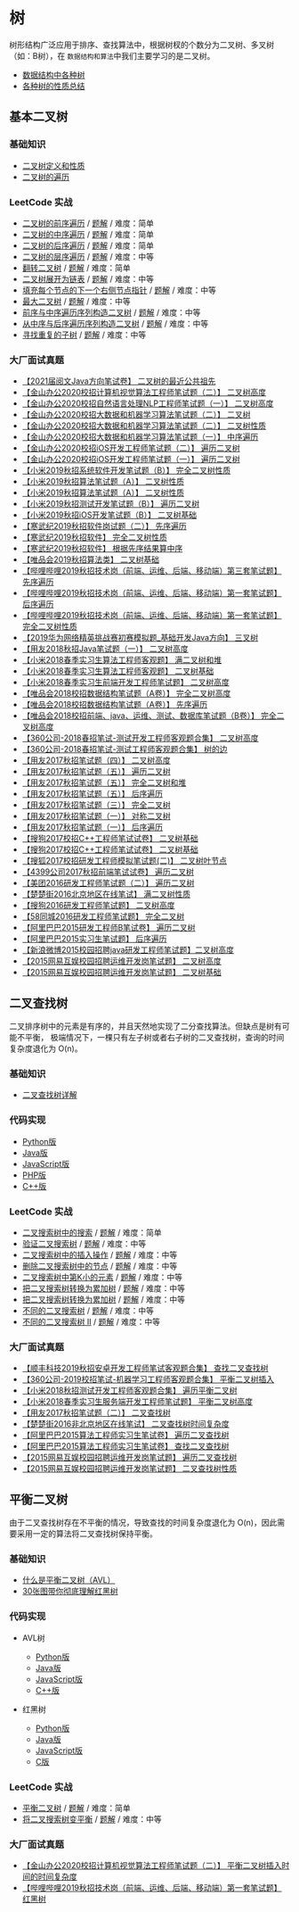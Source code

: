 # 树

树形结构广泛应用于排序、查找算法中，根据树杈的个数分为二叉树、多叉树（如：B树），在
`数据结构和算法`中我们主要学习的是二叉树。

* [数据结构中各种树](https://www.jianshu.com/p/912357993486)
* [各种树的性质总结](https://www.cnblogs.com/sunshineliulu/p/7775063.html)

## 基本二叉树

### 基础知识

* [二叉树定义和性质](https://blog.csdn.net/xcy1193068639/article/details/81034537)
* [二叉树的遍历](https://segmentfault.com/a/1190000014743964)

### LeetCode 实战

* [二叉树的前序遍历](https://leetcode-cn.com/problems/binary-tree-preorder-traversal/) / [题解](https://leetcode-cn.com/problems/binary-tree-preorder-traversal/solution/er-cha-shu-de-qian-xu-bian-li-by-leetcode-solution/) / 难度：简单 
* [二叉树的中序遍历](https://leetcode-cn.com/problems/binary-tree-inorder-traversal/) / [题解](https://leetcode-cn.com/problems/binary-tree-inorder-traversal/solution/er-cha-shu-de-zhong-xu-bian-li-by-leetcode-solutio/) / 难度：简单 
* [二叉树的后序遍历](https://leetcode-cn.com/problems/binary-tree-postorder-traversal/) / [题解](https://leetcode-cn.com/problems/binary-tree-postorder-traversal/solution/er-cha-shu-de-hou-xu-bian-li-by-leetcode-solution/) / 难度：简单 
* [二叉树的层序遍历](https://leetcode-cn.com/problems/binary-tree-level-order-traversal/) / [题解](https://leetcode-cn.com/problems/binary-tree-level-order-traversal/solution/er-cha-shu-de-ceng-xu-bian-li-by-leetcode-solution/) / 难度：中等 
* [翻转二叉树](https://leetcode-cn.com/problems/invert-binary-tree/) / [题解](https://leetcode-cn.com/problems/invert-binary-tree/solution/fan-zhuan-er-cha-shu-by-leetcode-solution/) / 难度：简单 
* [二叉树展开为链表](https://leetcode-cn.com/problems/flatten-binary-tree-to-linked-list/) / [题解](https://leetcode-cn.com/problems/flatten-binary-tree-to-linked-list/solution/er-cha-shu-zhan-kai-wei-lian-biao-by-leetcode-solu/) / 难度：中等 
* [填充每个节点的下一个右侧节点指针](https://leetcode-cn.com/problems/populating-next-right-pointers-in-each-node/) / [题解](https://leetcode-cn.com/problems/populating-next-right-pointers-in-each-node/solution/tian-chong-mei-ge-jie-dian-de-xia-yi-ge-you-ce-2-4/) / 难度：中等 
* [最大二叉树](https://leetcode-cn.com/problems/maximum-binary-tree/) / [题解](https://leetcode-cn.com/problems/maximum-binary-tree/solution/zui-da-er-cha-shu-by-leetcode/) / 难度：中等 
* [前序与中序遍历序列构造二叉树](https://leetcode-cn.com/problems/construct-binary-tree-from-preorder-and-inorder-traversal/) / [题解](https://leetcode-cn.com/problems/construct-binary-tree-from-preorder-and-inorder-traversal/solution/cong-qian-xu-yu-zhong-xu-bian-li-xu-lie-gou-zao-9/) / 难度：中等 
* [从中序与后序遍历序列构造二叉树](https://leetcode-cn.com/problems/construct-binary-tree-from-inorder-and-postorder-traversal/) / [题解](https://leetcode-cn.com/problems/construct-binary-tree-from-inorder-and-postorder-traversal/solution/cong-zhong-xu-yu-hou-xu-bian-li-xu-lie-gou-zao-14/) / 难度：中等 
* [寻找重复的子树](https://leetcode-cn.com/problems/find-duplicate-subtrees/) / [题解](https://leetcode-cn.com/problems/find-duplicate-subtrees/solution/xun-zhao-zhong-fu-de-zi-shu-by-leetcode/) / 难度：中等 

### 大厂面试真题

* [【2021届阅文Java方向笔试卷】 二叉树的最近公共祖先](https://www.nowcoder.com/questionTerminal/fe78bfa7cdc44913830b0d9ddc7f313a)
* [【金山办公2020校招计算机视觉算法工程师笔试题（二）】 二叉树高度](https://www.nowcoder.com/questionTerminal/2e06ac8dc25b4920988290dccc96bd0d)
* [【金山办公2020校招自然语言处理NLP工程师笔试题（一）】 二叉树高度](https://www.nowcoder.com/questionTerminal/4ca2d62fd24748588e6b3769ff1f3f73)
* [【金山办公2020校招大数据和机器学习算法笔试题（二）】 二叉树](https://www.nowcoder.com/questionTerminal/662387b7195b4b57be12a750850acfd4)
* [【金山办公2020校招大数据和机器学习算法笔试题（二）】 二叉树性质](https://www.nowcoder.com/questionTerminal/3476511369934122a012d0030875ce7e)
* [【金山办公2020校招大数据和机器学习算法笔试题（一）】 中序遍历](https://www.nowcoder.com/questionTerminal/15486403b1ce4c8ca6599d773056cfc3)
* [【金山办公2020校招iOS开发工程师笔试题（二）】 遍历二叉树](https://www.nowcoder.com/questionTerminal/a39476ee88054e6fbfbe415970c29e6c)
* [【金山办公2020校招iOS开发工程师笔试题（一）】 遍历二叉树](https://www.nowcoder.com/questionTerminal/ea678f80a24745aeb55cb4fb88ce13fd)
* [【小米2019秋招系统软件开发笔试题（B）】 完全二叉树性质](https://www.nowcoder.com/questionTerminal/f05fba79ba5f49f4892e01c8f2670ce0)
* [【小米2019秋招算法笔试题（A）】 二叉树性质](https://www.nowcoder.com/questionTerminal/bed66147bd13430296c8767ba5a82f3f)
* [【小米2019秋招算法笔试题（A）】 二叉树性质](https://www.nowcoder.com/questionTerminal/7c5e49f61a574d7db8748aed4ad82225)
* [【小米2019秋招测试开发笔试题（B）】 遍历二叉树](https://www.nowcoder.com/questionTerminal/2aa7fdb059f541a5b8fcd701aab4a750)
* [【小米2019秋招iOS开发笔试题（B）】 二叉树基础](https://www.nowcoder.com/questionTerminal/0ff2aee9705a4069bbc68a9512e136fd)
* [【寒武纪2019秋招软件岗试题（二）】 先序遍历](https://www.nowcoder.com/questionTerminal/baf960e6b0c2468abc83493f7e47f783)
* [【寒武纪2019秋招软件】 完全二叉树性质](https://www.nowcoder.com/questionTerminal/b85542e02ade4c35afd260eec74a8f9d)
* [【寒武纪2019秋招软件】 根据先序结果算中序](https://www.nowcoder.com/questionTerminal/00cfe9a738bd4310a9e3bb6d8e601ec3)
* [【唯品会2019秋招算法类】 二叉树基础](https://www.nowcoder.com/questionTerminal/6889fba3e42e40e2b43c7b01f9590cdc)
* [【哔哩哔哩2019秋招技术岗（前端、运维、后端、移动端）第三套笔试题】 先序遍历](https://www.nowcoder.com/questionTerminal/f5e0520342e5423888b644544d9a34e8)
* [【哔哩哔哩2019秋招技术岗（前端、运维、后端、移动端）第一套笔试题】 后序遍历](https://www.nowcoder.com/questionTerminal/45a2bf76a6f241e9b98b577e54a8dc22)
* [【哔哩哔哩2019秋招技术岗（前端、运维、后端、移动端）第一套笔试题】 完全二叉树性质](https://www.nowcoder.com/questionTerminal/963fedcaf64e4cd684e72c9df6cf8b6a)
* [【2019华为网络精英挑战赛初赛模拟题_基础开发Java方向】 三叉树](https://www.nowcoder.com/questionTerminal/764df42b988f4aaa8ba047a3a50c2811)
* [【用友2018秋招Java笔试题（一）】 二叉树高度](https://www.nowcoder.com/questionTerminal/3decdb2e3552427ca6ea0837e0ade7f9)
* [【小米2018春季实习生算法工程师客观题】 满二叉树和堆](https://www.nowcoder.com/questionTerminal/cc1a37111c204767987e6dde866f2148)
* [【小米2018春季实习生算法工程师客观题】 二叉树基础](https://www.nowcoder.com/questionTerminal/03901df800544a7b86e155b031542186)
* [【小米2018春季实习生前端开发工程师笔试题】 二叉树高度](https://www.nowcoder.com/questionTerminal/986237dd806f43b08c1a5c573574de07)
* [【唯品会2018校招数据结构笔试题（A卷）】 完全二叉树高度](https://www.nowcoder.com/questionTerminal/badaf013e91e42d59ce9ac510b7d92f7)
* [【唯品会2018校招数据结构笔试题（A卷）】 先序遍历](https://www.nowcoder.com/questionTerminal/954caf8454ce45c595640dd99dcea163)
* [【唯品会2018校招前端、java、运维、测试、数据库笔试题（B卷）】 完全二叉树高度](https://www.nowcoder.com/questionTerminal/8f9166455d5e4f399b6542f8dd75f604)
* [【360公司-2018春招笔试-测试开发工程师客观题合集】 二叉树高度](https://www.nowcoder.com/questionTerminal/f448d1a2b76746138b3a1617aa8a82c0)
* [【360公司-2018春招笔试-测试工程师客观题合集】 树的边](https://www.nowcoder.com/questionTerminal/c2aa963555d7425cb13f0d6cba6ee0e6)
* [【用友2017秋招笔试题（四）】 二叉树高度](https://www.nowcoder.com/questionTerminal/212151fc008b432ca807ed3b8c620743)
* [【用友2017秋招笔试题（五）】 遍历二叉树](https://www.nowcoder.com/questionTerminal/7b8f1f6add0748e2a74e86a19846e4b8)
* [【用友2017秋招笔试题（五）】 完全二叉树和堆](https://www.nowcoder.com/questionTerminal/730765f2291f4f78b8d93a15b0b52032)
* [【用友2017秋招笔试题（五）】 后序遍历](https://www.nowcoder.com/questionTerminal/af7bb391b8c944fba168af98f6669ba5)
* [【用友2017秋招笔试题（三）】 完全二叉树](https://www.nowcoder.com/questionTerminal/436332134eb84baa9c192ff4a57164cd)
* [【用友2017秋招笔试题（一）】 对称二叉树](https://www.nowcoder.com/questionTerminal/cea46d5d34874ea29bddac6e7e58b78f)
* [【用友2017秋招笔试题（一）】 后序遍历](https://www.nowcoder.com/questionTerminal/9073ef3460b043ef950a7c0bad2f1104)
* [【搜狗2017校招C++工程师笔试试卷】 二叉树基础](https://www.nowcoder.com/questionTerminal/87dc671cc0b04153b4a8782e8ddfa09d)
* [【搜狗2017校招C++工程师笔试试卷】 二叉树基础](https://www.nowcoder.com/questionTerminal/03385d3bcd894e48bd008051e6eebd49)
* [【搜狐2017校招研发工程师模拟笔试题(二)】 二叉树叶节点](https://www.nowcoder.com/questionTerminal/fb8de579e9ca4a788c95fc0aa36814a9)
* [【4399公司2017秋招前端笔试试卷】 遍历二叉树](https://www.nowcoder.com/questionTerminal/69f132f30ada489391d541d80d46ef6b)
* [【美团2016研发工程师笔试题（二）】 遍历二叉树](https://www.nowcoder.com/questionTerminal/b14313ce9330428693883a294fab9e84)
* [【楚楚街2016北京地区在线笔试】 满二叉树性质](https://www.nowcoder.com/questionTerminal/2456f6e729214d6db4f47e27374ae0c7)
* [【搜狗2016研发工程师笔试题】 二叉树高度](https://www.nowcoder.com/questionTerminal/46f02b8175f5417fb091f5c174931045)
* [【58同城2016研发工程师笔试题】 完全二叉树](https://www.nowcoder.com/questionTerminal/cce668acdae449a2b743099b7b1f3473)
* [【阿里巴巴2015研发工程师B笔试卷】 遍历二叉树](https://www.nowcoder.com/questionTerminal/2150ef8d2ab3487d80c6365fe1ce5cb3)
* [【阿里巴巴2015实习生笔试题】 后序遍历](https://www.nowcoder.com/questionTerminal/cbea5f09ad874634b976362bfb9b8b85)
* [【新浪微博2015校园招聘java研发工程师笔试题】二叉树高度](https://www.nowcoder.com/questionTerminal/38fdab89738d47d88981565538010571)
* [【2015网易互娱校园招聘运维开发岗笔试题】 二叉树高度](https://www.nowcoder.com/questionTerminal/c1412d6991e240b4a6ffc790d310e9dd)
* [【2015网易互娱校园招聘运维开发岗笔试题】 二叉树基础](https://www.nowcoder.com/questionTerminal/fd339973a0544378a6f8110c7f18dd76)

## 二叉查找树

二叉排序树中的元素是有序的，并且天然地实现了二分查找算法。但缺点是树有可能不平衡，
极端情况下，一棵只有左子树或者右子树的二叉查找树，查询的时间复杂度退化为 O(n)。

### 基础知识

* [二叉查找树详解](https://www.cnblogs.com/wxgblogs/p/5497444.html)

### 代码实现

* [Python版](https://github.com/wangzheng0822/algo/blob/master/python/06_linkedlist/singly_linked_list.py)
* [Java版](https://github.com/wangzheng0822/algo/blob/master/java/06_linkedlist/SinglyLinkedList.java)
* [JavaScript版](https://github.com/wangzheng0822/algo/blob/master/javascript/06_linkedlist/SinglyLinkedList.js)
* [PHP版](https://github.com/wangzheng0822/algo/blob/master/php/06_linkedlist/SingleLinkedList.php)
* [C++版](https://github.com/wangzheng0822/algo/blob/master/c-cpp/06_linkedlist/single_list.c)

### LeetCode 实战

* [二叉搜索树中的搜索](https://leetcode-cn.com/problems/search-in-a-binary-search-tree/) / [题解](https://leetcode-cn.com/problems/search-in-a-binary-search-tree/solution/er-cha-sou-suo-shu-zhong-de-sou-suo-by-leetcode/) / 难度：简单
* [验证二叉搜索树](https://leetcode-cn.com/problems/validate-binary-search-tree) / [题解](https://leetcode-cn.com/problems/validate-binary-search-tree/solution/yan-zheng-er-cha-sou-suo-shu-by-leetcode-solution/) / 难度：中等
* [二叉搜索树中的插入操作](https://leetcode-cn.com/problems/insert-into-a-binary-search-tree/) / [题解](https://leetcode-cn.com/problems/insert-into-a-binary-search-tree/solution/er-cha-sou-suo-shu-zhong-de-cha-ru-cao-zuo-by-le-3/) / 难度：中等
* [删除二叉搜索树中的节点](https://leetcode-cn.com/problems/delete-node-in-a-bst/) / [题解](https://leetcode-cn.com/problems/delete-node-in-a-bst/solution/shan-chu-er-cha-sou-suo-shu-zhong-de-jie-dian-by-l/) / 难度：中等
* [二叉搜索树中第K小的元素](https://leetcode-cn.com/problems/kth-smallest-element-in-a-bst/) / [题解](https://leetcode-cn.com/problems/kth-smallest-element-in-a-bst/solution/er-cha-sou-suo-shu-zhong-di-kxiao-de-yuan-su-by-le/) / 难度：中等 
* [把二叉搜索树转换为累加树](https://leetcode-cn.com/problems/convert-bst-to-greater-tree/) / [题解](https://leetcode-cn.com/problems/convert-bst-to-greater-tree/solution/ba-er-cha-sou-suo-shu-zhuan-huan-wei-lei-jia-sh-14/) / 难度：中等 
* [把二叉搜索树转换为累加树](https://leetcode-cn.com/problems/binary-search-tree-to-greater-sum-tree/) / [题解](https://leetcode-cn.com/problems/binary-search-tree-to-greater-sum-tree/solution/cong-er-cha-sou-suo-shu-dao-geng-da-he-shu-by-leet/) / 难度：中等 
* [不同的二叉搜索树](https://leetcode-cn.com/problems/unique-binary-search-trees/) / [题解](https://leetcode-cn.com/problems/unique-binary-search-trees/solution/bu-tong-de-er-cha-sou-suo-shu-by-leetcode-solution/) / 难度：中等 
* [不同的二叉搜索树 II](https://leetcode-cn.com/problems/unique-binary-search-trees-ii/) / [题解](https://leetcode-cn.com/problems/unique-binary-search-trees-ii/solution/bu-tong-de-er-cha-sou-suo-shu-ii-by-leetcode-solut/) / 难度：中等 

### 大厂面试真题

* [【顺丰科技2019秋招安卓开发工程师笔试客观题合集】 查找二叉查找树](https://www.nowcoder.com/questionTerminal/b7956c1759824fcdad154c0bee329060)
* [【360公司-2019校招笔试-机器学习工程师客观题合集】 平衡二叉树插入](https://www.nowcoder.com/questionTerminal/463234ad0e5b495b8044e0b31fe59f6c)
* [【小米2018秋招测试开发工程师客观题合集】 遍历平衡二叉树](https://www.nowcoder.com/questionTerminal/dd2bfd2ddc57473881e04de4392530dc)
* [【小米2018春季实习生服务端开发工程师笔试题】 平衡二叉树高度](https://www.nowcoder.com/questionTerminal/d3560d0daa5d423db4a15942180d2113)
* [【用友2017秋招笔试题（二）】 二叉查找树](https://www.nowcoder.com/questionTerminal/6bc90ea923b3493390a09a82a1982a90)
* [【楚楚街2016非北京地区在线笔试】 二叉查找树时间复杂度](https://www.nowcoder.com/questionTerminal/4ad3952d0028485aa504ff90b8700717)
* [【阿里巴巴2015算法工程师实习生笔试卷】 遍历二叉查找树](https://www.nowcoder.com/questionTerminal/d41d839c8da947e289633777a397e692)
* [【阿里巴巴2015算法工程师实习生笔试卷】 查找二叉查找树](https://www.nowcoder.com/questionTerminal/dfdfc7f18a234a768aabd4021eda3652)
* [【2015网易互娱校园招聘运维开发岗笔试题】 遍历二叉查找树](https://www.nowcoder.com/questionTerminal/340bfec25a1a4c689e9aaea32df795cf)
* [【2015网易互娱校园招聘运维开发岗笔试题】 二叉查找树性质](https://www.nowcoder.com/questionTerminal/f6038ec97fa5458e988202f8f7a90a59)

## 平衡二叉树

由于二叉查找树存在不平衡的情况，导致查找的时间复杂度退化为 O(n)，因此需要采用一定的算法将二叉查找树保持平衡。

### 基础知识

* [什么是平衡二叉树（AVL）](https://zhuanlan.zhihu.com/p/56066942)
* [30张图带你彻底理解红黑树](https://www.jianshu.com/p/e136ec79235c)

### 代码实现

* AVL树
    * [Python版](https://github.com/TheAlgorithms/Python/blob/master/data_structures/binary_tree/avl_tree.py)
    * [Java版](https://github.com/TheAlgorithms/Java/blob/master/DataStructures/Trees/AVLTree.java)
    * [JavaScript版]()
    * [C++版](https://github.com/TheAlgorithms/C-Plus-Plus/blob/master/data_structures/avltree.cpp)
    
* 红黑树
    * [Python版](https://github.com/TheAlgorithms/Python/blob/master/data_structures/binary_tree/red_black_tree.py)
    * [Java版](https://github.com/TheAlgorithms/Java/blob/master/DataStructures/Trees/RedBlackBST.java)
    * [JavaScript版]()
    * [C版](https://github.com/TheAlgorithms/C/blob/master/data_structures/binary_trees/red_black_tree.c)
    
### LeetCode 实战

* [平衡二叉树](https://leetcode-cn.com/problems/balanced-binary-tree/) / [题解](https://leetcode-cn.com/problems/balanced-binary-tree/solution/ping-heng-er-cha-shu-by-leetcode-solution/) / 难度：简单 
* [将二叉搜索树变平衡](https://leetcode-cn.com/problems/balance-a-binary-search-tree/) / [题解](https://leetcode-cn.com/problems/balance-a-binary-search-tree/solution/jiang-er-cha-sou-suo-shu-bian-ping-heng-by-leetcod/) / 难度：中等 

### 大厂面试真题

* [【金山办公2020校招计算机视觉算法工程师笔试题（二）】 平衡二叉树插入时间的时间复杂度](https://www.nowcoder.com/questionTerminal/ebd026f76446405dbd607facbfc20aed)
* [【哔哩哔哩2019秋招技术岗（前端、运维、后端、移动端）第一套笔试题】 红黑树](https://www.nowcoder.com/questionTerminal/cdfa3a4dab7f46d791d8fdc01696a8c4)
